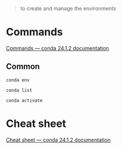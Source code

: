 > to create and manage the environments

# Commands

[Commands — conda 24.1.2 documentation](https://docs.conda.io/projects/conda/en/stable/commands/index.html)

## Common

`conda env`

`conda list`

`conda activate`

# Cheat sheet

[Cheat sheet — conda 24.1.2 documentation](https://docs.conda.io/projects/conda/en/stable/user-guide/cheatsheet.html)
